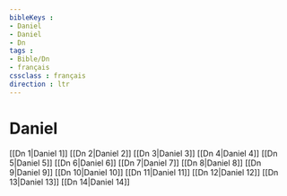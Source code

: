 ```yaml
---
bibleKeys : 
- Daniel
- Daniel
- Dn
tags : 
- Bible/Dn
- français
cssclass : français
direction : ltr
---
```


# Daniel

[[Dn 1|Daniel 1]]
[[Dn 2|Daniel 2]]
[[Dn 3|Daniel 3]]
[[Dn 4|Daniel 4]]
[[Dn 5|Daniel 5]]
[[Dn 6|Daniel 6]]
[[Dn 7|Daniel 7]]
[[Dn 8|Daniel 8]]
[[Dn 9|Daniel 9]]
[[Dn 10|Daniel 10]]
[[Dn 11|Daniel 11]]
[[Dn 12|Daniel 12]]
[[Dn 13|Daniel 13]]
[[Dn 14|Daniel 14]]
